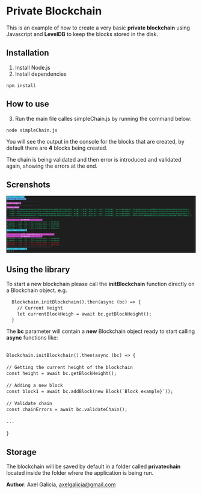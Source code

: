# Private Blockchain

This is an example of how to create a very basic **private blockchain** using Javascript and **LevelDB** to keep the blocks stored in the disk.

## Installation

1) Install Node.js
2) Install dependencies
  ```
  npm install
  ```
## How to use

3) Run the main file calles simpleChain.js by running the command below:

```
node simpleChain.js
```

You will see the output in the console for the blocks that are created, by default there are **4** blocks being created.

The chain is being validated and then error is introduced and validated again, showing the errors at the end.

## Screnshots

![Blocks created and validated](https://github.com/axelgalicia/blockchain-private-blockchain/blob/master/images/screenshot1.jpg)

## Using the library

To start a new blockchain please call the **initBlockchain** function directly on a Blockchain object. e.g.

```
  Blockchain.initBlockchain().then(async (bc) => {
    // Current Height
    let currentBlockHeigh = await bc.getBlockHeight();
  }
```

The **bc** parameter will contain a **new** Blockchain object ready to start calling **async** functions like:

```

Blockchain.initBlockchain().then(async (bc) => {

// Getting the current height of the blockchain
const height = await bc.getBlockHeight();

// Adding a new block
const block1 = await bc.addBlock(new Block(`Block example}`));

// Validate chain
const chainErrors = await bc.validateChain();

...

}

```


## Storage

The blockchain will be saved by default in a folder called **privatechain** located inside the folder where the application is being run.


**Author**: Axel Galicia, axelgalicia@gmail.com